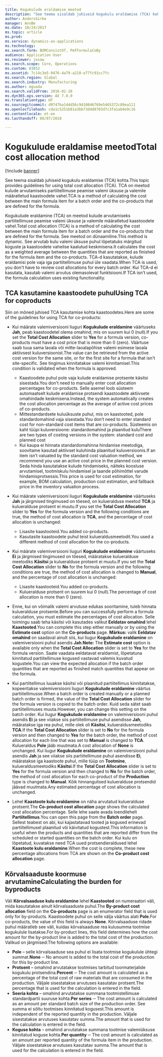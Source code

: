 ```yaml
---
title: Kogukulude eraldamise meetod
description: "See teema sisaldab juhiseid kogukulu eraldamise (TCA) kohta. TCA on meetod kulude arvutamiseks partiitellimuse peamise valemi üksuse ja valemile määratletud kaastoodete vahel."
author: AndersGirke
manager: AnnBe
ms.date: 10/24/2017
ms.topic: article
ms.prod: 
ms.service: dynamics-ax-applications
ms.technology: 
ms.search.form: BOMConsistOf, PmfFormulaCoBy
audience: Application User
ms.reviewer: josaw
ms.search.scope: Core, Operations
ms.custom: 83852
ms.assetid: 7c14c3e5-9476-4a79-a210-e77fc91cc7fc
ms.search.region: Global
ms.search.industry: Manufacturing
ms.author: mguada
ms.search.validFrom: 2016-02-28
ms.dyn365.ops.version: AX 7.0.0
ms.translationtype: HT
ms.sourcegitcommit: d9747ba144d56c9410846769e5465372c89ea111
ms.openlocfilehash: cda1c5251b81a3bb73d4d8703d7c3fa1ab4e9c16
ms.contentlocale: et-ee
ms.lasthandoff: 08/07/2018

---
```


# <a name="total-cost-allocation-method"></a><span data-ttu-id="164b4-104">Kogukulude eraldamise meetod</span><span class="sxs-lookup"><span data-stu-id="164b4-104">Total cost allocation method</span></span>

[!include [banner](../includes/banner.md)]

<span data-ttu-id="164b4-105">See teema sisaldab juhiseid kogukulu eraldamise (TCA) kohta.</span><span class="sxs-lookup"><span data-stu-id="164b4-105">This topic provides guidelines for using total cost allocation (TCA).</span></span> <span data-ttu-id="164b4-106">TCA on meetod kulude arvutamiseks partiitellimuse peamise valemi üksuse ja valemile määratletud kaastoodete vahel.</span><span class="sxs-lookup"><span data-stu-id="164b4-106">TCA is a method of calculating the cost between the main formula item for a batch order and the co-products that are defined for the formula.</span></span>

<span data-ttu-id="164b4-107">Kogukulude eraldamine (TCA) on meetod kulude arvutamiseks partiitellimuse peamise valemi üksuse ja valemile määratletud kaastoodete vahel.</span><span class="sxs-lookup"><span data-stu-id="164b4-107">Total cost allocation (TCA) is a method of calculating the cost between the main formula item for a batch order and the co-products that are defined for the formula.</span></span> <span data-ttu-id="164b4-108">See meetod on dünaamiline.</span><span class="sxs-lookup"><span data-stu-id="164b4-108">This method is dynamic.</span></span> <span data-ttu-id="164b4-109">See arvutab kulu valemi üksuse puhul lõpetatuks märgitud koguste ja kaastoodete vahelise kaalutud keskmisena.</span><span class="sxs-lookup"><span data-stu-id="164b4-109">It calculates the cost as a weighted average between the quantities that are reported as finished for the formula item and the co-products.</span></span> <span data-ttu-id="164b4-110">TCA-d kasutatakse, kulude eraldamisi pole vaja iga partiitellimuse puhul üle vaadata.</span><span class="sxs-lookup"><span data-stu-id="164b4-110">When TCA is used, you don't have to review cost allocations for every batch order.</span></span> <span data-ttu-id="164b4-111">Kui TCA-d ei kasutata, kasutab valemi arvutus olemasolevat funktsiooni.</span><span class="sxs-lookup"><span data-stu-id="164b4-111">If TCA isn't used, the formula calculation uses existing functionality.</span></span>

## <a name="using-tca-for-coproducts"></a><span data-ttu-id="164b4-112">TCA kasutamine kaastoodete puhul</span><span class="sxs-lookup"><span data-stu-id="164b4-112">Using TCA for coproducts</span></span>
<span data-ttu-id="164b4-113">Siin on mõned juhised TCA kasutamise kohta kaastoodetes.</span><span class="sxs-lookup"><span data-stu-id="164b4-113">Here are some of the guidelines for using TCA for co-products:</span></span>

-   <span data-ttu-id="164b4-114">Kui määrate valemiversiooni liuguri **Kogukulude eraldamine** väärtuseks **Jah**, peab kaastoodetel olema omahind, mis on suurem kui 0 (null).</span><span class="sxs-lookup"><span data-stu-id="164b4-114">If you set the **Total Cost Allocation** slider to **Yes** for a formula version, co-products must have a cost price that is more than 0 (zero).</span></span> <span data-ttu-id="164b4-115">Väärtuse saab tuua sama laoala või mitte-laoalapõhise valemi esimese laoala aktiivsest kuluversioonist.</span><span class="sxs-lookup"><span data-stu-id="164b4-115">The value can be retrieved from the active cost version for the same site, or for the first site for a formula that isn't site-specific.</span></span> <span data-ttu-id="164b4-116">See tingimus kinnitatakse valemi kinnitamisel.</span><span class="sxs-lookup"><span data-stu-id="164b4-116">This condition is validated when the formula is approved.</span></span>

    -   <span data-ttu-id="164b4-117">Kaastoodete puhul pole vaja kulude eraldamise protsente käsitsi sisestada.</span><span class="sxs-lookup"><span data-stu-id="164b4-117">You don’t need to manually enter cost allocation percentages for co-products.</span></span> <span data-ttu-id="164b4-118">Selle asemel loob süsteem automaatselt kulude eraldamise protsendi kaastoodete aktiivsete omahindade keskmisena.</span><span class="sxs-lookup"><span data-stu-id="164b4-118">Instead, the system automatically creates the cost allocation percentage as the average of active cost prices of co-products.</span></span> 
    -   <span data-ttu-id="164b4-119">Mittestandardsete kuluüksuste puhul, mis on kaastooted, pole standardomahind vaja sisestada.</span><span class="sxs-lookup"><span data-stu-id="164b4-119">You don’t need to enter standard cost for non-standard cost items that are co-products.</span></span> <span data-ttu-id="164b4-120">Süsteemis on kaht tüüpi kuluversioone: standardomahind ja plaanitud kulu</span><span class="sxs-lookup"><span data-stu-id="164b4-120">There are two types of costing versions in the system: standard cost and planned cost</span></span> 
    -   <span data-ttu-id="164b4-121">Kui kaupa ei hinnata standardomahinna hindamise meetodiga, soovitame kasutad aktiivset kuluhinda plaanitud kuluversioonis.</span><span class="sxs-lookup"><span data-stu-id="164b4-121">If an item isn’t valuated by the standard cost valuation method, we recommend you use an active cost price in the planned cost version.</span></span> <span data-ttu-id="164b4-122">Seda hinda kasutatakse kulude hindamiseks, näiteks koosluse arvutamisel, tootmiskulu hindamisel ja taande põhimõttel varude hindamisprotsessis.</span><span class="sxs-lookup"><span data-stu-id="164b4-122">This price is used for cost estimation, for example, BOM calculation, production cost estimation, and fallback price in the inventory valuation process.</span></span> 

-   <span data-ttu-id="164b4-123">Kui määrate valemiversiooni liuguri **Kogukulude eraldamine** väärtuseks **Jah** ja järgmised tingimused on tõesed, on kulueralduse meetod **TCA** ja kulueralduse protsent ei muutu.</span><span class="sxs-lookup"><span data-stu-id="164b4-123">If you set the **Total Cost Allocation** slider to **Yes** for the formula version and the following conditions are true, the method of cost allocation is **TCA**, and the percentage of cost allocation is unchanged:</span></span>
    -   <span data-ttu-id="164b4-124">Lisasite kaastooteid.</span><span class="sxs-lookup"><span data-stu-id="164b4-124">You added co-products.</span></span>
    -   <span data-ttu-id="164b4-125">Kasutasite kaastoodete puhul teist kulueraldusmeetodit.</span><span class="sxs-lookup"><span data-stu-id="164b4-125">You used a different method of cost allocation for the co-products.</span></span>
-   <span data-ttu-id="164b4-126">Kui määrate valemiversiooni liuguri **Kogukulude eraldamine** väärtuseks **Ei** ja järgmised tingimused on tõesed, määratakse kulueralduse meetodiks **Käsitsi** ja kulueralduse protsent ei muutu.</span><span class="sxs-lookup"><span data-stu-id="164b4-126">If you set the **Total Cost Allocation** slider to **No** for the formula version and the following conditions are true, the method of cost allocation is changed to **Manual**, and the percentage of cost allocation is unchanged:</span></span>
    -   <span data-ttu-id="164b4-127">Lisasite kaastooteid.</span><span class="sxs-lookup"><span data-stu-id="164b4-127">You added co-products.</span></span>
    -   <span data-ttu-id="164b4-128">Kulueralduse protsent on suurem kui 0 (null).</span><span class="sxs-lookup"><span data-stu-id="164b4-128">The percentage of cost allocation is more than 0 (zero).</span></span>
-   <span data-ttu-id="164b4-129">Enne, kui on võimalik valemi arvutuse edukas sooritamine, tuleb hinnata kulueralduse protsente.</span><span class="sxs-lookup"><span data-stu-id="164b4-129">Before you can successfully perform a formula calculation, you must estimate the percentages of cost allocation.</span></span> <span data-ttu-id="164b4-130">Selle toimingu saab teha käsitsi või kasutades valikut **Eeldatav omahind** lehel **Kaastooted**.</span><span class="sxs-lookup"><span data-stu-id="164b4-130">You can complete this step either manually or by using the **Estimate cost** option on the **Co-products** page.</span></span> <span data-ttu-id="164b4-131">**Märkus:** valik **Eeldatav omahind** on saadaval ainult siis, kui liugur **Kogukulude eraldamine** on valemiversiooni puhul asendis **Jah**.</span><span class="sxs-lookup"><span data-stu-id="164b4-131">**Note:** The **Estimate cost** option is available only when the **Total Cost Allocation** slider is set to **Yes** for the formula version.</span></span> <span data-ttu-id="164b4-132">Saate vaadata eeldatavat eraldamist, lõpetatuna kinnitatud partiitellimuse kogused vastavad valemis kuvatud kogustele.</span><span class="sxs-lookup"><span data-stu-id="164b4-132">You can view the expected allocation if the batch order quantities that are reported as finished match quantities that appear on the formula.</span></span>
-   <span data-ttu-id="164b4-133">Kui partiitellimus luuakse käsitsi või plaanitud partiitellimus kinnitatakse, kopeeritakse valemiversiooni liuguri **Kogukulude eraldamine** väärtus partiitellimusse.</span><span class="sxs-lookup"><span data-stu-id="164b4-133">When a batch order is created manually or a planned batch order is firmed, the value of the **Total Cost Allocation** slider for the formula version is copied to the batch order.</span></span> <span data-ttu-id="164b4-134">Kuid seda sätet saab partiitellimuses muuta.</span><span class="sxs-lookup"><span data-stu-id="164b4-134">However, you can change this setting on the batch order.</span></span> <span data-ttu-id="164b4-135">Kui liugur **Kogukulude eraldamine** on valemiversiooni puhul asendis **Ei** ja see viiakse siis partiitellimuse puhul asendisse **Jah**, määratakse iga rea puhul, mille olek oli **Käsitsi**, kulueraldusmeetodiks **TCA**.</span><span class="sxs-lookup"><span data-stu-id="164b4-135">If the **Total Cost Allocation** slider is set to **No** for the formula version and then changed to **Yes** for the batch order, the method of cost allocation for each line that was set to **Manual** is changed to **TCA**.</span></span> <span data-ttu-id="164b4-136">Kulueraldus **Pole** jääb muutmata.</span><span class="sxs-lookup"><span data-stu-id="164b4-136">A cost allocation of **None** is unchanged.</span></span> <span data-ttu-id="164b4-137">Kui liugur **Kogukulude eraldamine** on valemiversiooni puhul asendis **Jah** ja see viiakse siis partiitellimuse puhul asendisse **Ei**, määratakse iga kaastoote puhul, mille tüüp on **Tootmine**, kulueraldusmeetodiks **Käsitsi**.</span><span class="sxs-lookup"><span data-stu-id="164b4-137">If the **Total Cost Allocation** slider is set to **Yes** for the formula version and then changed to **No** for the batch order, the method of cost allocation for each co-product of the **Production** type is changed to **Manual**.</span></span> <span data-ttu-id="164b4-138">Kõik hinnangulised kulueralduse protsendid jäävad muutmata.</span><span class="sxs-lookup"><span data-stu-id="164b4-138">Any estimated percentage of cost allocation is unchanged.</span></span>
-   <span data-ttu-id="164b4-139">Lehel **Kaastoote kulu eraldamine** on näha arvutatud kulueralduse protsent.</span><span class="sxs-lookup"><span data-stu-id="164b4-139">The **Co-product cost allocation** page shows the calculated cost allocation percentage.</span></span> <span data-ttu-id="164b4-140">Selle lehe saate avada loendilehelt **Partiitellimus**.</span><span class="sxs-lookup"><span data-stu-id="164b4-140">You can open this page from the **Batch order** page.</span></span> <span data-ttu-id="164b4-141">Sellest teabest on abi, kui kajastatavad tooted ja kogused erinevad partiitellimusel plaanitud või käivitatud kogustest.</span><span class="sxs-lookup"><span data-stu-id="164b4-141">This information is useful when the products and quantities that are reported differ from the scheduled or started quantities on the batch order.</span></span> <span data-ttu-id="164b4-142">Kui kulu on lõpetatud, kuvatakse need TCA uued protsendieraldused lehel **Kaastoote kulu eraldamine**.</span><span class="sxs-lookup"><span data-stu-id="164b4-142">When the cost is complete, these new percentage allocations from TCA are shown on the **Co-product cost allocation** page.</span></span>

## <a name="calculating-the-burden-for-byproducts"></a><span data-ttu-id="164b4-143">Kõrvalsaaduste koormuse arvutamine</span><span class="sxs-lookup"><span data-stu-id="164b4-143">Calculating the burden for byproducts</span></span>
<span data-ttu-id="164b4-144">Väli **Kõrvalsaaduse kulu eraldamine** lehel **Kaastooted** on numeraatori väli, mida kasutatakse ainult kõrvalsaaduste puhul.</span><span class="sxs-lookup"><span data-stu-id="164b4-144">The **By-product cost allocation** field on the **Co-products** page is an enumerator field that is used only for by-products.</span></span> <span data-ttu-id="164b4-145">Kaastoodete puhul on selle välja väärtus alati **Pole**.</span><span class="sxs-lookup"><span data-stu-id="164b4-145">For co-products, the value of this field is always **None**.</span></span> <span data-ttu-id="164b4-146">Kõrvalsaaduse ridade puhul määratleb see väli, kuidas kõrvalsaaduse rea kulusumma tootmise kogukulule lisatakse.</span><span class="sxs-lookup"><span data-stu-id="164b4-146">For by-product lines, this field determines how the cost amount for the by-product line is added to the total cost of the production.</span></span> <span data-ttu-id="164b4-147">Valikud on järgmised:</span><span class="sxs-lookup"><span data-stu-id="164b4-147">The following options are available:</span></span>

-   <span data-ttu-id="164b4-148">**Pole** – selle kõrvalsaaduse sea puhul ei lisata tootmise kogukulule ühtegi summat.</span><span class="sxs-lookup"><span data-stu-id="164b4-148">**None** ─ No amount is added to the total cost of the production for this by-product line.</span></span>
-   <span data-ttu-id="164b4-149">**Protsent** – omahind arvutatakse tootmises tarbitud toormaterjalide kogukulu protsendina.</span><span class="sxs-lookup"><span data-stu-id="164b4-149">**Percent** ─ The cost amount is calculated as a percentage of the total cost of raw materials that are consumed in the production.</span></span> <span data-ttu-id="164b4-150">Väljale sisestatakse arvutuses kasutatav protsent.</span><span class="sxs-lookup"><span data-stu-id="164b4-150">The percentage that is used for the calculation is entered in the field.</span></span>
-   <span data-ttu-id="164b4-151">**Seeria kohta** – omahind arvutatakse summana tootmistellimuse standardpartii suuruse kohta.</span><span class="sxs-lookup"><span data-stu-id="164b4-151">**Per series** ─ The cost amount is calculated as an amount per standard batch size of the production order.</span></span> <span data-ttu-id="164b4-152">See summa ei sõltu tootmises kinnitatud kogusest.</span><span class="sxs-lookup"><span data-stu-id="164b4-152">This amount is independent of the reported quantity in the production.</span></span> <span data-ttu-id="164b4-153">Väljale sisestatakse arvutuses kasutatav summa.</span><span class="sxs-lookup"><span data-stu-id="164b4-153">The amount that is used for the calculation is entered in the field.</span></span>
-   <span data-ttu-id="164b4-154">**Koguse kohta** – omahind arvutatakse summana tootmise valemiüksuse kinnitatud koguse kohta.</span><span class="sxs-lookup"><span data-stu-id="164b4-154">**Per quantity** ─ The cost amount is calculated as an amount per reported quantity of the formula item in the production.</span></span> <span data-ttu-id="164b4-155">Väljale sisestatakse arvutuses kasutatav summa.</span><span class="sxs-lookup"><span data-stu-id="164b4-155">The amount that is used for the calculation is entered in the field.</span></span>





